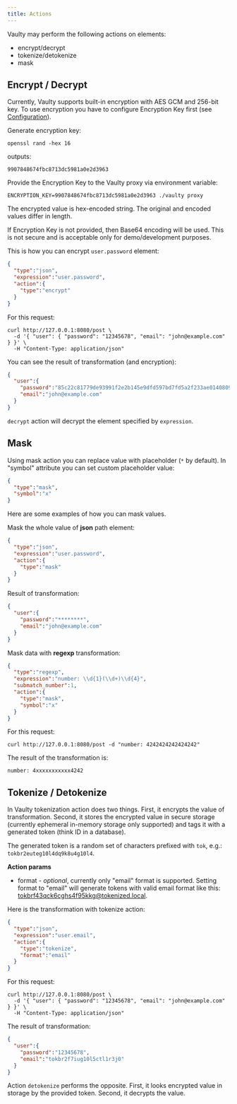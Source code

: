 ```yaml
---
title: Actions
---
```


Vaulty may perform the following actions on elements:

- encrypt/decrypt
- tokenize/detokenize
- mask

## Encrypt / Decrypt

Currently, Vaulty supports built-in encryption with AES GCM and 256-bit key. To use encryption you have to configure Encryption Key first (see [Configuration](./configuration#encryption-key)). 

Generate encryption key:

```
openssl rand -hex 16
```

outputs:

```
9907848674fbc8713dc5981a0e2d3963
```

Provide the Encryption Key to the Vaulty proxy via environment variable:

```
ENCRYPTION_KEY=9907848674fbc8713dc5981a0e2d3963 ./vaulty proxy
```

The encrypted value is hex-encoded string. The original and encoded values differ in length.

If Encryption Key is not provided, then Base64 encoding will be used. This is not secure and is acceptable only for demo/development purposes.

This is how you can encrypt `user.password` element:

```json
{
  "type":"json",
  "expression":"user.password",
  "action":{
    "type":"encrypt"
  }
}
```
For this request:

```shell
curl http://127.0.0.1:8080/post \
  -d '{ "user": { "password": "12345678", "email": "john@example.com" } }' \
  -H "Content-Type: application/json"

```

You can see the result of transformation (and encryption):

```json
{
  "user":{
    "password":"85c22c81779de93991f2e2b145e9dfd597bd7fd5a2f233ae0140809ee11189f8ee697b4c",
    "email":"john@example.com"
  }
}
```

`decrypt` action will decrypt the element specified by `expression`.

## Mask

Using mask action you can replace value with placeholder (`*` by default). In "symbol" attribute you can set custom placeholder value:

```json
{
  "type":"mask",
  "symbol":"x"
}
```

Here are some examples of how you can mask values.

Mask the whole value of **json** path element:

```json
{
  "type":"json",
  "expression":"user.password",
  "action":{
    "type":"mask"
  }
}
```

Result of transformation:

```json
{
  "user":{
    "password":"********",
    "email":"john@example.com"
  }
}
```

Mask data with **regexp** transformation:

```json
{
  "type":"regexp",
  "expression":"number: \\d{1}(\\d+)\\d{4}",
  "submatch_number":1,
  "action":{
    "type":"mask",
    "symbol":"x"
  }
}
```

For this request:

```shell
curl http://127.0.0.1:8080/post -d "number: 4242424242424242"
```

The result of the transformation is:

```
number: 4xxxxxxxxxxx4242
```

## Tokenize / Detokenize

In Vaulty tokenization action does two things. First, it encrypts the value of transformation. Second, it stores the encrypted value in secure storage (currently ephemeral in-memory storage only supported) and tags it with a generated token (think ID in a database).

The generated token is a random set of characters prefixed with `tok`, e.g.: `tokbr2euteg10l4dq9k8u4g10l4`.

**Action params**

* format - *optional*, currently only "email" format is supported. Setting format to "email" will generate tokens with valid email format like this: tokbrf43qck6cghs4f95kkg@tokenized.local.

Here is the transformation with tokenize action:

```json
{
  "type":"json",
  "expression":"user.email",
  "action":{
    "type":"tokenize",
    "format":"email"
  }
}
```

For this request:

```shell
curl http://127.0.0.1:8080/post \
  -d '{ "user": { "password": "12345678", "email": "john@example.com" } }' \
  -H "Content-Type: application/json"
```

The result of transformation:

```json
{
  "user":{
    "password":"12345678",
    "email":"tokbr2f7iug10l5ctl1r3j0"
  }
}
```


Action `detokenize` performs the opposite. First, it looks encrypted value in storage by the provided token. Second, it decrypts the value.
